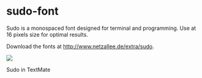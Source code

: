 sudo-font
=========

Sudo is a monospaced font designed for terminal and programming. Use at 16 pixels size for optimal results.

Download the fonts at http://www.netzallee.de/extra/sudo.

<img src="https://raw.github.com/jenskutilek/sudo-font/master/images/sudo-textmate-py.png">

Sudo in TextMate
